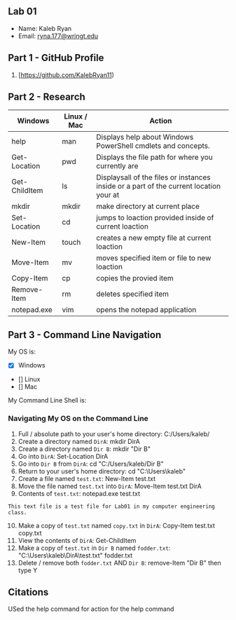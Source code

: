 ## Lab 01

- Name: Kaleb Ryan
- Email: ryna.177@wringt.edu

## Part 1 - GitHub Profile

1. [https://github.com/KalebRyan11)

## Part 2 - Research

| Windows | Linux / Mac | Action |
| ---     | ---         | ---    |
| help    | man         | Displays help about Windows PowerShell cmdlets and concepts.       |
| Get-Location | pwd    | Displays the file path for where you currently are       |
| Get-ChildItem | ls    | Displaysall of the files or instances inside or a part of the current location your at       |
| mkdir   | mkdir       | make directory at current place       |
| Set-Location | cd     | jumps to loaction provided inside of current loaction      |
| New-Item | touch      | creates a new empty file at current loaction       |
| Move-Item | mv        |  moves specified item or file to new loaction      |
| Copy-Item | cp        |  copies the provied item      |
| Remove-Item | rm      |  deletes specified item      |
| notepad.exe | vim     |  opens the notepad application     |

## Part 3 - Command Line Navigation

My OS is:
- [x] Windows
- [] Linux
- [] Mac

My Command Line Shell is: 

### Navigating My OS on the Command Line

1. Full / absolute path to your user's home directory: C:/Users/kaleb/
2. Create a directory named `DirA`: mkdir DirA
3. Create a directory named `Dir B`: mkdir "Dir B"
4. Go into `DirA`: Set-Location DirA
5. Go into `Dir B` from `DirA`: cd "C:/Users/kaleb/Dir B"
6. Return to your user's home directory: cd "C:\Users\kaleb"
7. Create a file named `test.txt`: New-Item test.txt
8. Move the file named `test.txt` into `DirA`: Move-Item test.txt DirA
9. Contents of `test.txt`: notepad.exe test.txt
```
This text file is a test file for Lab01 in my computer engineering class.
```
10. Make a copy of `test.txt` named `copy.txt` in `DirA`: Copy-Item test.txt copy.txt
11. View the contents of `DirA`: Get-ChildItem
12. Make a copy of `test.txt` in `Dir B` named `fodder.txt`: "C:\Users\kaleb\DirA\test.txt" fodder.txt
13. Delete / remove both `fodder.txt` AND `Dir B`:  remove-Item "Dir B" then type Y

## Citations

USed the help command for action for the help command



